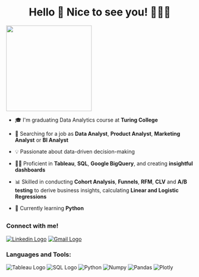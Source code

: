 <div align="center">
  <h1 style="font-size: 2em; font-weight: bold;">Hello 👋 Nice to see you! 👩🏻‍💻 </h1>
</div>
<img align="center" height="230" src="https://github.com/indrezabi/Info-for-readme-file/blob/05db470347c86f31e619838e9f3f74554091f2bb/%5BOriginal%20size%5D%20White%20Minimalist%20Corporate%20Personal%20Profile%20LinkedIn%20Banner.jpg">

- 🎓 I'm graduating Data Analytics course at **Turing College**

- 🔭 Searching for a job as **Data Analyst**, **Product Analyst**, **Marketing Analyst** or **BI Analyst**

- 💡 Passionate about data-driven decision-making

- 👨‍💻 Proficient in **Tableau**, **SQL**, **Google BigQuery**, and creating **insightful dashboards**

- 📊 Skilled in conducting **Cohort Analysis**, **Funnels**, **RFM**, **CLV** and **A/B testing** to derive business insights, calculating **Linear and Logistic Regressions**

- 🌱 Currently learning **Python**

<div>
  <h2></h2>
</div>

### Connect with me! 

[![Linkedin Logo](https://img.shields.io/badge/LinkedIn-0077B5?style=for-the-badge&logo=linkedin&logoColor=white)](https://www.linkedin.com/in/indre-zabielaite/) [![Gmail Logo](https://img.shields.io/badge/Gmail-D14836?style=for-the-badge&logo=gmail&logoColor=white)](mailto:indre.zabielaite@gmail.com)  

### Languages and Tools:

![Tableau Logo](https://img.shields.io/badge/Tableau-E97627?style=for-the-badge&logo=Tableau&logoColor=white) ![SQL Logo](https://img.shields.io/badge/MySQL-005C84?style=for-the-badge&logo=mysql&logoColor=white) ![Python](https://img.shields.io/badge/Python-FFD43B?style=for-the-badge&logo=python&logoColor=blue) ![Numpy](https://img.shields.io/badge/Numpy-777BB4?style=for-the-badge&logo=numpy&logoColor=white) ![Pandas](https://img.shields.io/badge/Pandas-2C2D72?style=for-the-badge&logo=pandas&logoColor=white) ![Plotly](https://img.shields.io/badge/Plotly-239120?style=for-the-badge&logo=plotly&logoColor=white) 

<!---
indrezabi/indrezabi is a ✨ special ✨ repository because its `README.md` (this file) appears on your GitHub profile.
You can click the Preview link to take a look at your changes.
--->
